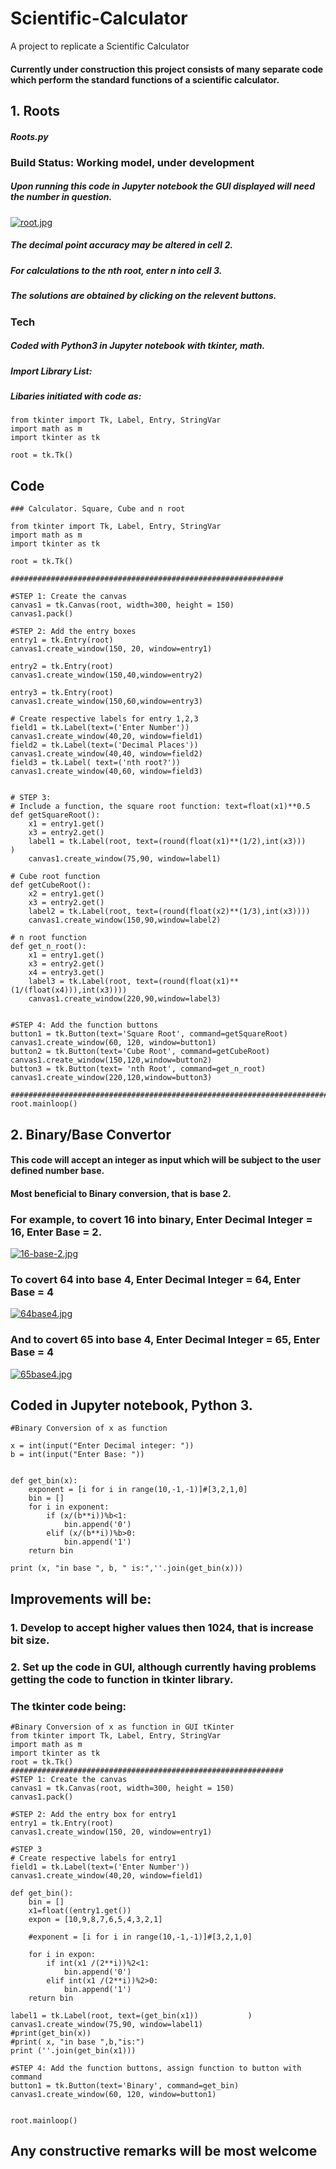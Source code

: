# Scientific-Calculator
A project to replicate a Scientific Calculator
#### Currently under construction this project consists of many separate code which perform the standard functions of a scientific calculator.
## 1. **Roots** 
##### Roots.py
### **Build Status: Working model, under development**
##### Upon running this code in Jupyter notebook the GUI displayed will need the number in question.
[![root.jpg](https://i.postimg.cc/ZqDLWghR/root.jpg)](https://postimg.cc/KKBTV0jS)
##### The decimal point accuracy may be altered in cell 2.
##### For calculations to the nth root, enter n into cell 3.
##### The solutions are obtained by clicking on the relevent buttons.

### **Tech** 
##### Coded with Python3 in Jupyter notebook with tkinter, math. 
##### Import Library List: 
##### Libaries initiated with code as:
```
from tkinter import Tk, Label, Entry, StringVar
import math as m
import tkinter as tk

root = tk.Tk()
```


## **Code**
```
### Calculator. Square, Cube and n root

from tkinter import Tk, Label, Entry, StringVar
import math as m
import tkinter as tk

root = tk.Tk()

#############################################################

#STEP 1: Create the canvas
canvas1 = tk.Canvas(root, width=300, height = 150)
canvas1.pack()

#STEP 2: Add the entry boxes
entry1 = tk.Entry(root)
canvas1.create_window(150, 20, window=entry1)

entry2 = tk.Entry(root)
canvas1.create_window(150,40,window=entry2)

entry3 = tk.Entry(root)
canvas1.create_window(150,60,window=entry3)

# Create respective labels for entry 1,2,3
field1 = tk.Label(text=('Enter Number'))           
canvas1.create_window(40,20, window=field1)
field2 = tk.Label(text=('Decimal Places'))           
canvas1.create_window(40,40, window=field2)
field3 = tk.Label( text=('nth root?'))           
canvas1.create_window(40,60, window=field3)


# STEP 3: 
# Include a function, the square root function: text=float(x1)**0.5
def getSquareRoot():
    x1 = entry1.get()
    x3 = entry2.get()
    label1 = tk.Label(root, text=(round(float(x1)**(1/2),int(x3)))           )
    canvas1.create_window(75,90, window=label1)
    
# Cube root function
def getCubeRoot():
    x2 = entry1.get()
    x3 = entry2.get()
    label2 = tk.Label(root, text=(round(float(x2)**(1/3),int(x3))))
    canvas1.create_window(150,90,window=label2)
    
# n root function
def get_n_root():
    x1 = entry1.get()
    x3 = entry2.get()
    x4 = entry3.get()
    label3 = tk.Label(root, text=(round(float(x1)**(1/(float(x4))),int(x3))))
    canvas1.create_window(220,90,window=label3)
    
    
#STEP 4: Add the function buttons
button1 = tk.Button(text='Square Root', command=getSquareRoot)
canvas1.create_window(60, 120, window=button1)
button2 = tk.Button(text='Cube Root', command=getCubeRoot)
canvas1.create_window(150,120,window=button2)
button3 = tk.Button(text= 'nth Root', command=get_n_root)
canvas1.create_window(220,120,window=button3)

#######################################################################
root.mainloop()
```

## 2. Binary/Base Convertor
#### This code will accept an integer as input which will be subject to the user defined number base.
#### Most beneficial to Binary conversion, that is base 2.
### For example, to covert 16 into binary, Enter Decimal Integer = 16, Enter Base = 2.
[![16-base-2.jpg](https://i.postimg.cc/G3sNL3Mx/16-base-2.jpg)](https://postimg.cc/pyRkkvMm)

### To covert 64 into base 4, Enter Decimal Integer = 64, Enter Base = 4
[![64base4.jpg](https://i.postimg.cc/rFHKSJGk/64base4.jpg)](https://postimg.cc/tYhqbFmS)



### And to covert 65 into base 4, Enter Decimal Integer = 65, Enter Base = 4
[![65base4.jpg](https://i.postimg.cc/c1bsjJv7/65base4.jpg)](https://postimg.cc/0r7RKPdr)


## Coded in Jupyter notebook, Python 3.
```
#Binary Conversion of x as function

x = int(input("Enter Decimal integer: "))
b = int(input("Enter Base: "))


def get_bin(x):
    exponent = [i for i in range(10,-1,-1)]#[3,2,1,0]
    bin = []
    for i in exponent:
        if (x/(b**i))%b<1:
            bin.append('0')
        elif (x/(b**i))%b>0:
            bin.append('1')
    return bin

print (x, "in base ", b, " is:",''.join(get_bin(x)))

```

## Improvements will be:
### 1. Develop to accept higher values then 1024, that is increase bit size.
### 2. Set up the code in GUI, although currently having problems getting the code to function in tkinter library.
###    The tkinter code being:
```
#Binary Conversion of x as function in GUI tKinter
from tkinter import Tk, Label, Entry, StringVar
import math as m
import tkinter as tk
root = tk.Tk()
#############################################################
#STEP 1: Create the canvas
canvas1 = tk.Canvas(root, width=300, height = 150)
canvas1.pack()

#STEP 2: Add the entry box for entry1
entry1 = tk.Entry(root)
canvas1.create_window(150, 20, window=entry1)

#STEP 3
# Create respective labels for entry1
field1 = tk.Label(text=('Enter Number'))           
canvas1.create_window(40,20, window=field1)

def get_bin():
    bin = []
    x1=float((entry1.get())
    expon = [10,9,8,7,6,5,4,3,2,1]
    
    #exponent = [i for i in range(10,-1,-1)]#[3,2,1,0]
    
    for i in expon:
        if int(x1 /(2**i))%2<1:
            bin.append('0')
        elif int(x1 /(2**i))%2>0:
            bin.append('1')
    return bin

label1 = tk.Label(root, text=(get_bin(x1))           )
canvas1.create_window(75,90, window=label1)
#print(get_bin(x))
#print( x, "in base ",b,"is:")
print (''.join(get_bin(x1)))

#STEP 4: Add the function buttons, assign function to button with command
button1 = tk.Button(text='Binary', command=get_bin)
canvas1.create_window(60, 120, window=button1)


root.mainloop()

```
## Any constructive remarks will be most welcome
